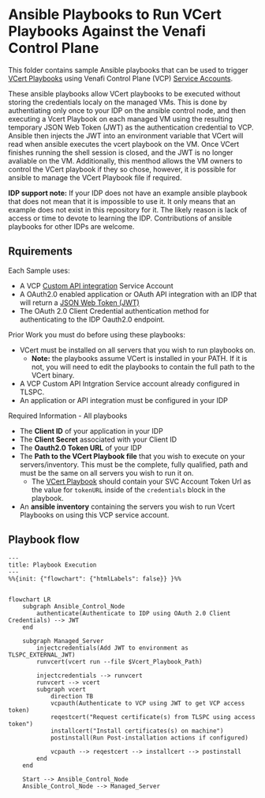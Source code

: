 # Ansible Playbooks to Run VCert Playbooks Against the Venafi Control Plane

This folder contains sample Ansible playbooks that can be used to trigger [VCert Playbooks](https://github.com/Venafi/vcert/blob/master/README-PLAYBOOK.md) using Venafi Control Plane (VCP) [Service Accounts](https://docs.venafi.cloud/vcs-platform/serviceaccounts/about-service-accounts/). 

These ansible playbooks allow VCert playbooks to be executed without storing the credentials localy on the managed VMs. This is done by authentiating only once to your IDP on the ansible control node, and then executing a Vcert Playbook on each managed VM using the resulting temporary JSON Web Token (JWT) as the authentication credential to VCP. Ansible then injects the JWT into an environment variable that VCert will read when ansible executes the vcert playbook on the VM. Once VCert finishes running the shell session is closed, and the JWT is no longer avaliable on the VM. Additionally, this menthod allows the VM owners to control the VCert playbook if they so chose, however, it is possible for ansible to manage the VCert Playbook file if required. 

**IDP support note:** If your IDP does not have an example ansible playbook that does not mean that it is impossible to use it. It only means that an example does not exist in this repository for it. The likely reason is lack of access or time to devote to learning the IDP. Contributions of ansible playbooks for other IDPs are welcome. 

## Rquirements

Each Sample uses:
- A VCP [Custom API integration](https://docs.venafi.cloud/vcs-platform/serviceaccounts/c-about-custom-api-integration-sa/) Service Account
- A OAuth2.0 enabled application or OAuth API integration with an IDP that will return a [JSON Web Token (JWT)](https://jwt.io/)
- The OAuth 2.0 Client Credential authentication method for authenticating to the IDP Oauth2.0 endpoint.

Prior Work you must do before using these playbooks:
- VCert must be installed on all servers that you wish to run playbooks on.
    - **Note:** the playbooks assume VCert is installed in your PATH. If it is not, you will need to edit the playbooks to contain the full path to the VCert binary. 
- A VCP Custom API Intgration Service account already configured in TLSPC.
- An application or API integration must be configured in your IDP

Required Information - All playbooks
- The **Client ID** of your application in your IDP
- The **Client Secret** associated with your Client ID
- The **Oauth2.0 Token URL** of your IDP
- The **Path to the VCert Playbook file** that you wish to execute on your servers/inventory. This must be the complete, fully qualified, path and must be the same on all servers you wish to run it on. 
    - The [VCert Playbook](https://github.com/Venafi/vcert/blob/master/README-PLAYBOOK.md) should contain your SVC Account Token Url as the value for `tokenURL` inside of the `credentials` block in the playbook. 
- An **ansible inventory** containing the servers you wish to run Vcert Playbooks on using this VCP service account. 


## Playbook flow
```mermaid
---
title: Playbook Execution
---
%%{init: {"flowchart": {"htmlLabels": false}} }%%


flowchart LR
    subgraph Ansible_Control_Node
        authenticate(Authenticate to IDP using OAuth 2.0 Client Credentials) --> JWT
    end

    subgraph Managed_Server
        injectcredentials(Add JWT to environment as TLSPC_EXTERNAL_JWT)
        runvcert(vcert run --file $Vcert_Playbook_Path)

        injectcredentials --> runvcert
        runvcert --> vcert
        subgraph vcert
            direction TB
            vcpauth(Authenticate to VCP using JWT to get VCP access token)
            reqestcert("Request certificate(s) from TLSPC using access token")
            installcert("Install certificates(s) on machine")
            postinstall(Run Post-installation actions if configured)

            vcpauth --> reqestcert --> installcert --> postinstall
        end
    end

    Start --> Ansible_Control_Node
    Ansible_Control_Node --> Managed_Server
```

